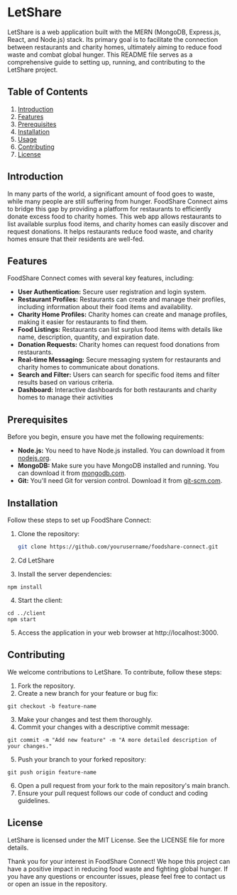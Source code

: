 # LetShare
LetShare is a web application built with the MERN (MongoDB, Express.js, React, and Node.js) stack. Its primary goal is to facilitate the connection between restaurants and charity homes, ultimately aiming to reduce food waste and combat global hunger. This README file serves as a comprehensive guide to setting up, running, and contributing to the LetShare project.

## Table of Contents

1. [Introduction](#introduction)
2. [Features](#features)
3. [Prerequisites](#prerequisites)
4. [Installation](#installation)
5. [Usage](#usage)
6. [Contributing](#contributing)
7. [License](#license)

## Introduction

In many parts of the world, a significant amount of food goes to waste, while many people are still suffering from hunger. FoodShare Connect aims to bridge this gap by providing a platform for restaurants to efficiently donate excess food to charity homes. This web app allows restaurants to list available surplus food items, and charity homes can easily discover and request donations. It helps restaurants reduce food waste, and charity homes ensure that their residents are well-fed.

## Features

FoodShare Connect comes with several key features, including:

- **User Authentication:** Secure user registration and login system.
- **Restaurant Profiles:** Restaurants can create and manage their profiles, including information about their food items and availability.
- **Charity Home Profiles:** Charity homes can create and manage profiles, making it easier for restaurants to find them.
- **Food Listings:** Restaurants can list surplus food items with details like name, description, quantity, and expiration date.
- **Donation Requests:** Charity homes can request food donations from restaurants.
- **Real-time Messaging:** Secure messaging system for restaurants and charity homes to communicate about donations.
- **Search and Filter:** Users can search for specific food items and filter results based on various criteria.
- **Dashboard:** Interactive dashboards for both restaurants and charity homes to manage their activities

## Prerequisites

Before you begin, ensure you have met the following requirements:

- **Node.js:** You need to have Node.js installed. You can download it from [nodejs.org](https://nodejs.org/).
- **MongoDB:** Make sure you have MongoDB installed and running. You can download it from [mongodb.com](https://www.mongodb.com/).
- **Git:** You'll need Git for version control. Download it from [git-scm.com](https://git-scm.com/).

## Installation

Follow these steps to set up FoodShare Connect:

1. Clone the repository:

   ```bash
   git clone https://github.com/yourusername/foodshare-connect.git
   ```
2. Cd LetShare

3. Install the server dependencies:
  ``` cd server
npm install
```

4. Start the client:
```
cd ../client
npm start
```
5. Access the application in your web browser at http://localhost:3000.

## Contributing
We welcome contributions to LetShare. To contribute, follow these steps:

1. Fork the repository.
2. Create a new branch for your feature or bug fix:
```
git checkout -b feature-name
```
3. Make your changes and test them thoroughly.
4. Commit your changes with a descriptive commit message:
```
git commit -m "Add new feature" -m "A more detailed description of your changes."
```
5. Push your branch to your forked repository:

```
git push origin feature-name
```
6. Open a pull request from your fork to the main repository's main branch.
7. Ensure your pull request follows our code of conduct and coding guidelines.

## License
LetShare is licensed under the MIT License. See the LICENSE file for more details.

Thank you for your interest in FoodShare Connect! We hope this project can have a positive impact in reducing food waste 
and fighting global hunger. If you have any questions or encounter issues, please feel free to contact us or open an issue in the repository.
